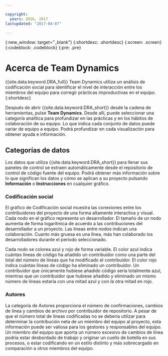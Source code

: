 ```yaml
---

copyright:
  years: 2016, 2017
lastupdated: "2017-04-07"

---
```


{:new_window: target="_blank"}
{:shortdesc: .shortdesc}
{:screen: .screen}
{:codeblock: .codeblock}
{:pre: .pre}

# Acerca de Team Dynamics

{{site.data.keyword.DRA_full}} Team Dynamics utiliza un análisis de codificación social para identificar el nivel de interacción entre los miembros del equipo para corregir prácticas improductivas en el equipo. 
{:shortdesc}

Después de abrir {{site.data.keyword.DRA_short}} desde la cadena de herramientas, pulse **Team Dynamics**. Desde allí, puede seleccionar una categoría analítica para profundizar en las prácticas y en los hábitos de colaboración de su equipo. Lo que indica cada conjunto de datos puede variar de equipo a equipo. Podrá profundizar en cada visualización para obtener ayuda e información.  

## Categorías de datos

Los datos que utiliza {{site.data.keyword.DRA_short}} para llenar sus paneles de control se extraen automáticamente desde el repositorio de control de código fuente del equipo. Podrá obtener más información sobre lo que significan los datos y cómo se aplican a su proyecto pulsando **Información** o **Instrucciones** en cualquier gráfico.

### Codificación social

El gráfico de Codificación social muestra las conexiones entre los contribuidores del proyecto de una forma altamente interactiva y visual. Cada nodo en el gráfico representa un desarrollador. El tamaño de un nodo aumenta de forma logarítmica de acuerdo a las contribuciones del desarrollador a un proyecto. Las líneas entre nodos indican una colaboración. Cuanto más gruesa es una línea, más han colaborado los desarrolladores durante el periodo seleccionado. 

Cada nodo se colorea azul y rojo de forma variable. El color azul indica cuántas líneas de código ha añadido un contribuidor como una parte del total del número de líneas que ha modificado el contribuidor. El color rojo indica cuántas líneas de código ha eliminado un contribuidor. Un contribuidor que únicamente hubiese añadido código sería totalmente azul, mientras que un contribuidor que hubiese añadido y eliminado un mismo número de líneas estaría con una mitad azul y con la otra mitad en rojo. 

### Autores

La categoría de Autores proporciona el número de confirmaciones, cambios de línea y cambios de archivo por contribuidor de repositorio. A pesar de que el número total de líneas codificadas no se debería utilizar para determinar la contribución neta de un miembro del equipo al proyecto, esta información puede ser valiosa para los gestores y responsables del equipo. Un miembro del equipo que aporta un número excesivo de cambios de línea podría estar desbordado de trabajo y originar un cuello de botella en sus procesos, o estar codificando en un estilo distinto y más sobrecargado en comparación a otros miembros del equipo. 
